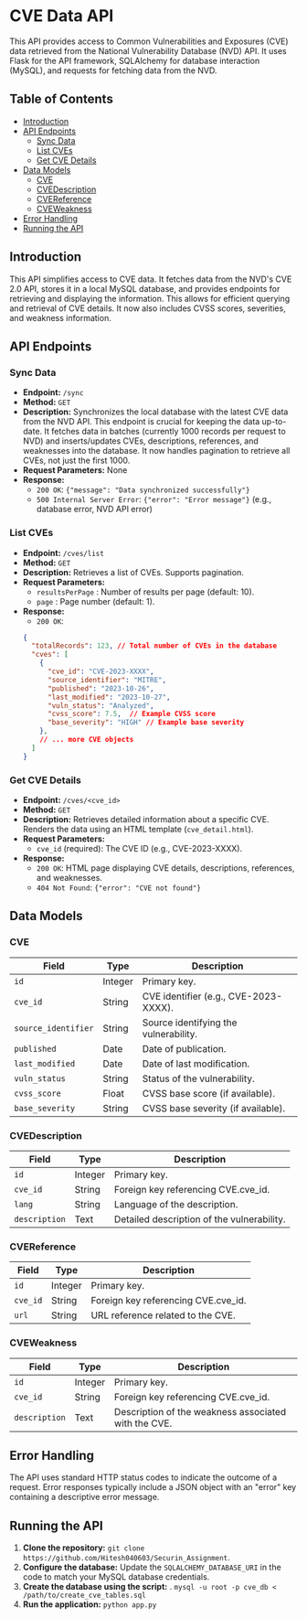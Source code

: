 # CVE Data API

This API provides access to Common Vulnerabilities and Exposures (CVE) data retrieved from the National Vulnerability Database (NVD) API. It uses Flask for the API framework, SQLAlchemy for database interaction (MySQL), and requests for fetching data from the NVD.

## Table of Contents

* [Introduction](#introduction)
* [API Endpoints](#api-endpoints)
    * [Sync Data](#sync-data)
    * [List CVEs](#list-cves)
    * [Get CVE Details](#get-cve-details)
* [Data Models](#data-models)
    * [CVE](#cve)
    * [CVEDescription](#cvedescription)
    * [CVEReference](#cvereference)
    * [CVEWeakness](#cveweakness)
* [Error Handling](#error-handling)
* [Running the API](#running-the-api)


## Introduction <a name="introduction"></a>

This API simplifies access to CVE data. It fetches data from the NVD's CVE 2.0 API, stores it in a local MySQL database, and provides endpoints for retrieving and displaying the information. This allows for efficient querying and retrieval of CVE details.  It now also includes CVSS scores, severities, and weakness information.

## API Endpoints <a name="api-endpoints"></a>

### Sync Data <a name="sync-data"></a>

* **Endpoint:** `/sync`
* **Method:** `GET`
* **Description:** Synchronizes the local database with the latest CVE data from the NVD API. This endpoint is crucial for keeping the data up-to-date. It fetches data in batches (currently 1000 records per request to NVD) and inserts/updates CVEs, descriptions, references, and weaknesses into the database. It now handles pagination to retrieve all CVEs, not just the first 1000.
* **Request Parameters:** None
* **Response:**
    * `200 OK`:  `{"message": "Data synchronized successfully"}`
    * `500 Internal Server Error`: `{"error": "Error message"}` (e.g., database error, NVD API error)

### List CVEs <a name="list-cves"></a>

* **Endpoint:** `/cves/list`
* **Method:** `GET`
* **Description:** Retrieves a list of CVEs. Supports pagination.
* **Request Parameters:**
    * `resultsPerPage` : Number of results per page (default: 10).
    * `page` : Page number (default: 1).
* **Response:**
    * `200 OK`:
    ```json
    {
      "totalRecords": 123, // Total number of CVEs in the database
      "cves": [
        {
          "cve_id": "CVE-2023-XXXX",
          "source_identifier": "MITRE",
          "published": "2023-10-26",
          "last_modified": "2023-10-27",
          "vuln_status": "Analyzed",
          "cvss_score": 7.5,  // Example CVSS score
          "base_severity": "HIGH" // Example base severity
        },
        // ... more CVE objects
      ]
    }
    ```

### Get CVE Details <a name="get-cve-details"></a>

* **Endpoint:** `/cves/<cve_id>`
* **Method:** `GET`
* **Description:** Retrieves detailed information about a specific CVE. Renders the data using an HTML template (`cve_detail.html`).
* **Request Parameters:**
    * `cve_id` (required): The CVE ID (e.g., CVE-2023-XXXX).
* **Response:**
    * `200 OK`: HTML page displaying CVE details, descriptions, references, and weaknesses.
    * `404 Not Found`: `{"error": "CVE not found"}`

## Data Models <a name="data-models"></a>

### CVE <a name="cve"></a>

| Field             | Type    | Description                                                              |
|-------------------|---------|--------------------------------------------------------------------------|
| `id`              | Integer | Primary key.                                                             |
| `cve_id`          | String  | CVE identifier (e.g., CVE-2023-XXXX).                                  |
| `source_identifier` | String  | Source identifying the vulnerability.                                     |
| `published`         | Date    | Date of publication.                                                      |
| `last_modified`     | Date    | Date of last modification.                                                |
| `vuln_status`       | String  | Status of the vulnerability.                                            |
| `cvss_score`        | Float   | CVSS base score (if available).                                          |
| `base_severity`    | String  | CVSS base severity (if available).                                       |

### CVEDescription <a name="cvedescription"></a>

| Field       | Type    | Description                                         |
|-------------|---------|-----------------------------------------------------|
| `id`          | Integer | Primary key.                                        |
| `cve_id`      | String  | Foreign key referencing CVE.cve_id.                 |
| `lang`        | String  | Language of the description.                         |
| `description` | Text    | Detailed description of the vulnerability.         |

### CVEReference <a name="cvereference"></a>

| Field   | Type    | Description                                   |
|---------|---------|-----------------------------------------------|
| `id`      | Integer | Primary key.                                  |
| `cve_id`  | String  | Foreign key referencing CVE.cve_id.           |
| `url`     | String  | URL reference related to the CVE.             |

### CVEWeakness <a name="cveweakness"></a>

| Field       | Type    | Description                                         |
|-------------|---------|-----------------------------------------------------|
| `id`          | Integer | Primary key.                                        |
| `cve_id`      | String  | Foreign key referencing CVE.cve_id.                 |
| `description` | Text    | Description of the weakness associated with the CVE. |


## Error Handling <a name="error-handling"></a>

The API uses standard HTTP status codes to indicate the outcome of a request. Error responses typically include a JSON object with an "error" key containing a descriptive error message.

## Running the API <a name="running-the-api"></a>

1.  **Clone the repository:** `git clone https://github.com/Hitesh040603/Securin_Assignment`.
2.  **Configure the database:** Update the `SQLALCHEMY_DATABASE_URI` in the code to match your MySQL database credentials.
3.  **Create the database using the script:** .
   `mysql -u root -p cve_db < /path/to/create_cve_tables.sql`
5.  **Run the application:** `python app.py`

